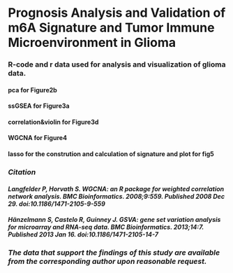 # Prognosis Analysis and Validation of m6A Signature and Tumor Immune Microenvironment in Glioma
### **R-code and r data used for analysis and visualization of glioma data.**
#### pca for Figure2b
#### ssGSEA for Figure3a
#### correlation&violin for Figure3d
#### WGCNA for Figure4
#### lasso for the constrution and calculation of signature and plot for fig5

### *Citation*
#### *Langfelder P, Horvath S. WGCNA: an R package for weighted correlation network analysis. BMC Bioinformatics. 2008;9:559. Published 2008 Dec 29. doi:10.1186/1471-2105-9-559*
#### *Hänzelmann S, Castelo R, Guinney J. GSVA: gene set variation analysis for microarray and RNA-seq data. BMC Bioinformatics. 2013;14:7. Published 2013 Jan 16. doi:10.1186/1471-2105-14-7*

### ***The data that support the findings of this study are available from the corresponding author upon reasonable request.***
